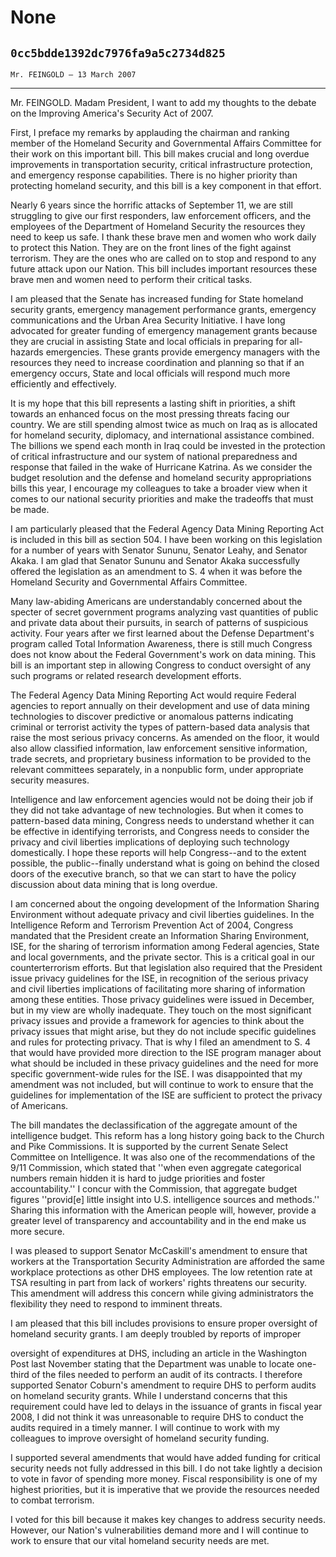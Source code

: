# None
## `0cc5bdde1392dc7976fa9a5c2734d825`
`Mr. FEINGOLD — 13 March 2007`

---


Mr. FEINGOLD. Madam President, I want to add my thoughts to the 
debate on the Improving America's Security Act of 2007.

First, I preface my remarks by applauding the chairman and ranking 
member of the Homeland Security and Governmental Affairs Committee for 
their work on this important bill. This bill makes crucial and long 
overdue improvements in transportation security, critical 
infrastructure protection, and emergency response capabilities. There 
is no higher priority than protecting homeland security, and this bill 
is a key component in that effort.

Nearly 6 years since the horrific attacks of September 11, we are 
still struggling to give our first responders, law enforcement 
officers, and the employees of the Department of Homeland Security the 
resources they need to keep us safe. I thank these brave men and women 
who work daily to protect this Nation. They are on the front lines of 
the fight against terrorism. They are the ones who are called on to 
stop and respond to any future attack upon our Nation. This bill 
includes important resources these brave men and women need to perform 
their critical tasks.

I am pleased that the Senate has increased funding for State homeland 
security grants, emergency management performance grants, emergency 
communications and the Urban Area Security Initiative. I have long 
advocated for greater funding of emergency management grants because 
they are crucial in assisting State and local officials in preparing 
for all-hazards emergencies. These grants provide emergency managers 
with the resources they need to increase coordination and planning so 
that if an emergency occurs, State and local officials will respond 
much more efficiently and effectively.

It is my hope that this bill represents a lasting shift in 
priorities, a shift towards an enhanced focus on the most pressing 
threats facing our country. We are still spending almost twice as much 
on Iraq as is allocated for homeland security, diplomacy, and 
international assistance combined. The billions we spend each month in 
Iraq could be invested in the protection of critical infrastructure and 
our system of national preparedness and response that failed in the 
wake of Hurricane Katrina. As we consider the budget resolution and the 
defense and homeland security appropriations bills this year, I 
encourage my colleagues to take a broader view when it comes to our 
national security priorities and make the tradeoffs that must be made.

I am particularly pleased that the Federal Agency Data Mining 
Reporting Act is included in this bill as section 504. I have been 
working on this legislation for a number of years with Senator Sununu, 
Senator Leahy, and Senator Akaka. I am glad that Senator Sununu and 
Senator Akaka successfully offered the legislation as an amendment to 
S. 4 when it was before the Homeland Security and Governmental Affairs 
Committee.

Many law-abiding Americans are understandably concerned about the 
specter of secret government programs analyzing vast quantities of 
public and private data about their pursuits, in search of patterns of 
suspicious activity. Four years after we first learned about the 
Defense Department's program called Total Information Awareness, there 
is still much Congress does not know about the Federal Government's 
work on data mining. This bill is an important step in allowing 
Congress to conduct oversight of any such programs or related research 
development efforts.

The Federal Agency Data Mining Reporting Act would require Federal 
agencies to report annually on their development and use of data mining 
technologies to discover predictive or anomalous patterns indicating 
criminal or terrorist activity the types of pattern-based data analysis 
that raise the most serious privacy concerns. As amended on the floor, 
it would also allow classified information, law enforcement sensitive 
information, trade secrets, and proprietary business information to be 
provided to the relevant committees separately, in a nonpublic form, 
under appropriate security measures.

Intelligence and law enforcement agencies would not be doing their 
job if they did not take advantage of new technologies. But when it 
comes to pattern-based data mining, Congress needs to understand 
whether it can be effective in identifying terrorists, and Congress 
needs to consider the privacy and civil liberties implications of 
deploying such technology domestically. I hope these reports will help 
Congress--and to the extent possible, the public--finally understand 
what is going on behind the closed doors of the executive branch, so 
that we can start to have the policy discussion about data mining that 
is long overdue.

I am concerned about the ongoing development of the Information 
Sharing Environment without adequate privacy and civil liberties 
guidelines. In the Intelligence Reform and Terrorism Prevention Act of 
2004, Congress mandated that the President create an Information 
Sharing Environment, ISE, for the sharing of terrorism information 
among Federal agencies, State and local governments, and the private 
sector. This is a critical goal in our counterterrorism efforts. But 
that legislation also required that the President issue privacy 
guidelines for the ISE, in recognition of the serious privacy and civil 
liberties implications of facilitating more sharing of information 
among these entities. Those privacy guidelines were issued in December, 
but in my view are wholly inadequate. They touch on the most 
significant privacy issues and provide a framework for agencies to 
think about the privacy issues that might arise, but they do not 
include specific guidelines and rules for protecting privacy. That is 
why I filed an amendment to S. 4 that would have provided more 
direction to the ISE program manager about what should be included in 
these privacy guidelines and the need for more specific government-wide 
rules for the ISE. I was disappointed that my amendment was not 
included, but will continue to work to ensure that the guidelines for 
implementation of the ISE are sufficient to protect the privacy of 
Americans.

The bill mandates the declassification of the aggregate amount of the 
intelligence budget. This reform has a long history going back to the 
Church and Pike Commissions. It is supported by the current Senate 
Select Committee on Intelligence. It was also one of the 
recommendations of the 9/11 Commission, which stated that ''when even 
aggregate categorical numbers remain hidden it is hard to judge 
priorities and foster accountability.'' I concur with the Commission, 
that aggregate budget figures ''provid[e] little insight into U.S. 
intelligence sources and methods.'' Sharing this information with the 
American people will, however, provide a greater level of transparency 
and accountability and in the end make us more secure.

I was pleased to support Senator McCaskill's amendment to ensure that 
workers at the Transportation Security Administration are afforded the 
same workplace protections as other DHS employees. The low retention 
rate at TSA resulting in part from lack of workers' rights threatens 
our security. This amendment will address this concern while giving 
administrators the flexibility they need to respond to imminent 
threats.

I am pleased that this bill includes provisions to ensure proper 
oversight of homeland security grants. I am deeply troubled by reports 
of improper


oversight of expenditures at DHS, including an article in the 
Washington Post last November stating that the Department was unable to 
locate one-third of the files needed to perform an audit of its 
contracts. I therefore supported Senator Coburn's amendment to require 
DHS to perform audits on homeland security grants. While I understand 
concerns that this requirement could have led to delays in the issuance 
of grants in fiscal year 2008, I did not think it was unreasonable to 
require DHS to conduct the audits required in a timely manner. I will 
continue to work with my colleagues to improve oversight of homeland 
security funding.

I supported several amendments that would have added funding for 
critical security needs not fully addressed in this bill. I do not take 
lightly a decision to vote in favor of spending more money. Fiscal 
responsibility is one of my highest priorities, but it is imperative 
that we provide the resources needed to combat terrorism.

I voted for this bill because it makes key changes to address 
security needs. However, our Nation's vulnerabilities demand more and I 
will continue to work to ensure that our vital homeland security needs 
are met.
